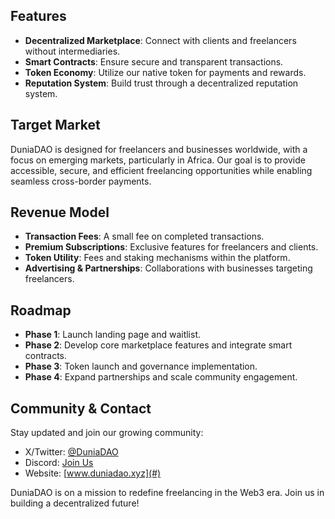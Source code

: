 

## Features

- **Decentralized Marketplace**: Connect with clients and freelancers without intermediaries.
- **Smart Contracts**: Ensure secure and transparent transactions.
- **Token Economy**: Utilize our native token for payments and rewards.
- **Reputation System**: Build trust through a decentralized reputation system.

## Target Market

DuniaDAO is designed for freelancers and businesses worldwide, with a focus on emerging markets, particularly in Africa. Our goal is to provide accessible, secure, and efficient freelancing opportunities while enabling seamless cross-border payments.

## Revenue Model

- **Transaction Fees**: A small fee on completed transactions.
- **Premium Subscriptions**: Exclusive features for freelancers and clients.
- **Token Utility**: Fees and staking mechanisms within the platform.
- **Advertising & Partnerships**: Collaborations with businesses targeting freelancers.

## Roadmap

- **Phase 1**: Launch landing page and waitlist.
- **Phase 2**: Develop core marketplace features and integrate smart contracts.
- **Phase 3**: Token launch and governance implementation.
- **Phase 4**: Expand partnerships and scale community engagement.

## Community & Contact

Stay updated and join our growing community:

- X/Twitter: [@DuniaDAO](#)
- Discord: [Join Us](#)
- Website: [www.duniadao.xyz](#)

DuniaDAO is on a mission to redefine freelancing in the Web3 era. Join us in building a decentralized future!
